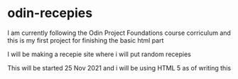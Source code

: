 # odin-recepies
I am currently following the Odin Project Foundations course corriculum and this is my first project for finishing the basic html part

I will be making a recepie site where i will put random recepies

This will be started 25 Nov 2021 and i will be using HTML 5 as of writing this
